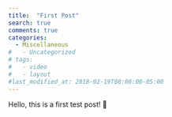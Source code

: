 ```yaml
---
title:  "First Post"
search: true
comments: true
categories:
  - Miscellaneous 
#   - Uncategorized
# tags:
#   - video
#   - layout
#last_modified_at: 2018-02-19T08:06:00-05:00
---
```


Hello, this is a first test post! :wave: